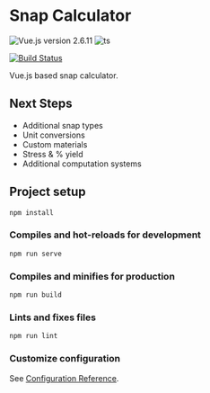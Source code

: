 # Snap Calculator
![Vue.js version 2.6.11](https://img.shields.io/badge/Vue.js-2.6.11-green.svg)
![ts](https://flat.badgen.net/badge/-/TypeScript?icon=typescript&label&labelColor=blue&color=555555)

[![Build Status](https://www.travis-ci.com/hickmanz/snap_calculator.svg?branch=main)](https://www.travis-ci.com/hickmanz/snap_calculator)

Vue.js based snap calculator. 

## Next Steps
* Additional snap types
* Unit conversions
* Custom materials
* Stress & % yield
* Additional computation systems

## Project setup
```
npm install
```

### Compiles and hot-reloads for development
```
npm run serve
```

### Compiles and minifies for production
```
npm run build
```

### Lints and fixes files
```
npm run lint
```

### Customize configuration
See [Configuration Reference](https://cli.vuejs.org/config/).
